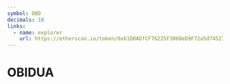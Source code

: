 ```yaml
---
symbol: OBD
decimals: 18
links:
  - name: explorer
    url: https://etherscan.io/token/0x61D0ADfCF76225F3060eD9F72a5d74523c8eCabE
---
```


# OBIDUA

